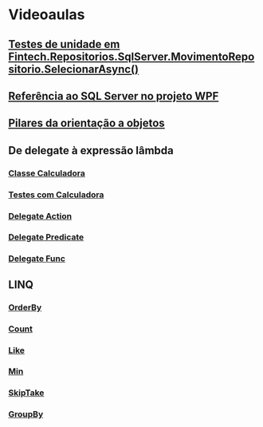 # Videoaulas
## [Testes de unidade em Fintech.Repositorios.SqlServer.MovimentoRepositorio.SelecionarAsync()](https://1drv.ms/v/s!Agb956IHC05ijdov_ECwsDa6bOY4UQ?e=CkPUBr)

## [Referência ao SQL Server no projeto WPF](https://1drv.ms/v/s!Agb956IHC05ijdowL2HL11E7dP4dqw?e=OU3O6B)

## [Pilares da orientação a objetos](https://1drv.ms/v/s!Agb956IHC05ijdoyORLQQszKPzuJFw?e=9Kd5eZ)

## De delegate à expressão lâmbda
### [Classe Calculadora](https://1drv.ms/v/s!Agb956IHC05ijdo01OwK5MCK4Ugong?e=ri5q2o)
### [Testes com Calculadora](https://1drv.ms/v/s!Agb956IHC05ijdo1WoULrNaMbPXY2w?e=M9Xb59)
### [Delegate Action](https://1drv.ms/u/s!Agb956IHC05ijdo232s21P_ijmE3dw?e=J11nVh)
### [Delegate Predicate](https://1drv.ms/v/s!Agb956IHC05ijdo3-7qkToHMzqTkfQ?e=TPP1hj)
### [Delegate Func](https://1drv.ms/v/s!Agb956IHC05ijdo42WnDnMiP257azg?e=KOYEWV)

## LINQ
### [OrderBy](https://1drv.ms/u/s!Agb956IHC05ijdo6timNyaRhYpJy7A?e=fcFFqk)
### [Count](https://1drv.ms/u/s!Agb956IHC05ijdo7G_BchH7EKwSyXg?e=jmADjv)
### [Like](https://1drv.ms/v/s!Agb956IHC05ijdo8Z3csp2HRo4ExRw?e=8ULJge)
### [Min](https://1drv.ms/u/s!Agb956IHC05ijdo9FkBnlQOOoyd50g?e=0WihdX)
### [SkipTake](https://1drv.ms/u/s!Agb956IHC05ijdo-9A_QR2MtW45b-w?e=GDb39g)
### [GroupBy]()
